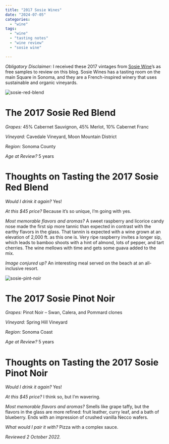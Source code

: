 ```yaml
---
title: "2017 Sosie Wines"
date: "2024-07-05"
categories:
  - "wine"
tags:
  - "wine"
  - "tasting notes"
  - "wine review"
  - "sosie wine"

---
```

*Obligatory Disclaimer:* I received these 2017 vintages from [Sosie Wine](https://www.sosiewines.com/)’s as free samples to review on this blog. Sosie Wines has a tasting room on the main Square in Sonoma, and they are a French-inspired winery that uses sustainable and organic vineyards.

![sosie-red-blend](http://s3.amazonaws.com/thegourmez-wpmedia/2024/07/sosie-wines-2.jpg)

# The 2017 Sosie Red Blend

*Grapes:* 45% Cabernet Sauvignon, 45% Merlot, 10% Cabernet Franc

*Vineyard:* Cavedale Vineyard, Moon Mountain District

*Region:* Sonoma County

*Age at Review?* 5 years

# Thoughts on Tasting the 2017 Sosie Red Blend

*Would I drink it again?* Yes!

*At this $45 price?* Because it’s so unique, I’m going with yes.

*Most memorable flavors and aromas?* A sweet raspberry and licorice candy nose made the first sip more tannic than expected in contrast with the earthy flavors in the glass. That tannin is expected with a wine grown at an elevation of 2,000 ft. as this one is. Very ripe raspberry invites a longer sip, which leads to bamboo shoots with a hint of almond, lots of pepper, and tart cherries. The wine mellows with time and gets some guava added to the mix.

*Image conjured up?* An interesting meal served on the beach at an all-inclusive resort.

![sosie-pint-noir](http://s3.amazonaws.com/thegourmez-wpmedia/2024/07/sosie-wines-3.jpg)

# The 2017 Sosie Pinot Noir

*Grapes:* Pinot Noir – Swan, Calera, and Pommard clones

*Vineyard:* Spring Hill Vineyard

*Region:* Sonoma Coast

*Age at Review?* 5 years

# Thoughts on Tasting the 2017 Sosie Pinot Noir

*Would I drink it again?* Yes!

*At this \$45 price?* I think so, but I’m wavering.

*Most memorable flavors and aromas?* Smells like grape taffy, but the flavors in the glass are more refined: fruit leather, curry leaf, and a bath of blueberry. Ends with an impression of crushed vanilla Necco wafers.

*What would I pair it with?* Pizza with a complex sauce.

*Reviewed 2 October 2022.*
